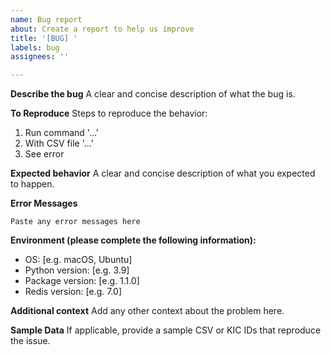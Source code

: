 ```yaml
---
name: Bug report
about: Create a report to help us improve
title: '[BUG] '
labels: bug
assignees: ''

---
```


**Describe the bug**
A clear and concise description of what the bug is.

**To Reproduce**
Steps to reproduce the behavior:
1. Run command '...'
2. With CSV file '...'
3. See error

**Expected behavior**
A clear and concise description of what you expected to happen.

**Error Messages**
```
Paste any error messages here
```

**Environment (please complete the following information):**
 - OS: [e.g. macOS, Ubuntu]
 - Python version: [e.g. 3.9]
 - Package version: [e.g. 1.1.0]
 - Redis version: [e.g. 7.0]

**Additional context**
Add any other context about the problem here.

**Sample Data**
If applicable, provide a sample CSV or KIC IDs that reproduce the issue.